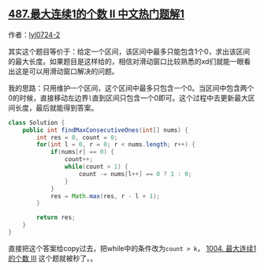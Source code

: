 ## [487.最大连续1的个数 II 中文热门题解1](https://leetcode.cn/problems/max-consecutive-ones-ii/solutions/100000/javahua-dong-chuang-kou-by-lyl0724-2)

作者：[lyl0724-2](https://leetcode.cn/u/lyl0724-2)

其实这个题目等价于：给定一个区间，该区间中最多只能包含1个0，求出该区间的最大长度。如果题目是这样给的，相信对滑动窗口比较熟悉的xd们就能一眼看出这是可以用滑动窗口解决的问题。

我的思路：只用维护一个区间，这个区间中最多只包含一个0。当区间中包含两个0的时候，直接移动左边界`l`直到区间只包含一个0即可。这个过程中去更新最大区间长度，最后就能得到答案。

```java
class Solution {
    public int findMaxConsecutiveOnes(int[] nums) {
        int res = 0, count = 0;
        for(int l = 0, r = 0; r < nums.length; r++) {
            if(nums[r] == 0) {
                count++;
                while(count > 1) {
                    count -= nums[l++] == 0 ? 1 : 0;
                }
            }
            res = Math.max(res, r - l + 1);
        }

        return res;
    }
}
```

直接把这个答案给copy过去，把while中的条件改为`count > k`，
[1004. 最大连续1的个数 III](https://leetcode-cn.com/problems/max-consecutive-ones-iii/)
这个题就被秒了。。